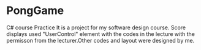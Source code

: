 # PongGame
C# course Practice
It is a project for my software design course.
Score displays used "UserControl" element with the codes in the lecture with the permisson from the lecturer.Other codes and layout were designed by me.
